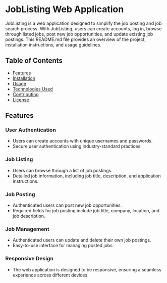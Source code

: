 # JobListing Web Application

JobListing is a web application designed to simplify the job posting and job search process. With JobListing, users can create accounts, log in, browse through listed jobs, post new job opportunities, and update existing job postings. This README.md file provides an overview of the project, installation instructions, and usage guidelines.

## Table of Contents

- [Features](#features)
- [Installation](#installation)
- [Usage](#usage)
- [Technologies Used](#technologies-used)
- [Contributing](#contributing)
- [License](#license)

## Features

### User Authentication

- Users can create accounts with unique usernames and passwords.
- Secure user authentication using industry-standard practices.

### Job Listing

- Users can browse through a list of job postings.
- Detailed job information, including job title, description, and application instructions.

### Job Posting

- Authenticated users can post new job opportunities.
- Required fields for job posting include job title, company, location, and job description.

### Job Management

- Authenticated users can update and delete their own job postings.
- Easy-to-use interface for managing posted jobs.

### Responsive Design

- The web application is designed to be responsive, ensuring a seamless experience across different devices.
